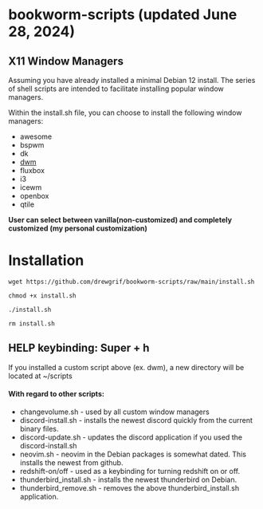 # bookworm-scripts (updated June 28, 2024)

## X11 Window Managers
Assuming you have already installed a minimal Debian 12 install.
The series of shell scripts are intended to facilitate installing popular window managers.

Within the install.sh file, you can choose to install the following window managers:

* awesome 
* bspwm
* dk 
* [dwm](../documentation/dwm.md)
* fluxbox
* i3
* icewm
* openbox
* qtile

**User can select between vanilla(non-customized) and completely customized (my personal customization)** 

# Installation

``` 
wget https://github.com/drewgrif/bookworm-scripts/raw/main/install.sh

chmod +x install.sh

./install.sh

rm install.sh

```
## HELP keybinding:  Super + h
If you installed a custom script above (ex. dwm), a new directory will be located at ~/scripts

#### With regard to other scripts:
* changevolume.sh - used by all custom window managers
* discord-install.sh - installs the newest discord quickly from the current binary files.
* discord-update.sh - updates the discord application if you used the discord-install.sh
* neovim.sh - neovim in the Debian packages is somewhat dated.  This installs the newest from github.
* redshift-on/off - used as a keybinding for turning redshift on or off.
* thunderbird_install.sh - installs the newest thunderbird on Debian.
* thunderbird_remove.sh - removes the above thunderbird_install.sh application.
